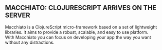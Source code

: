 ## MACCHIATO: CLOJURESCRIPT ARRIVES ON THE SERVER 

Macchiato is a ClojureScript micro-framework based on a set of lightweight
libraries. It aims to provide a robust, scalable, and easy to use platform. With
Macchiato you can focus on developing your app the way you want without any
distractions.

